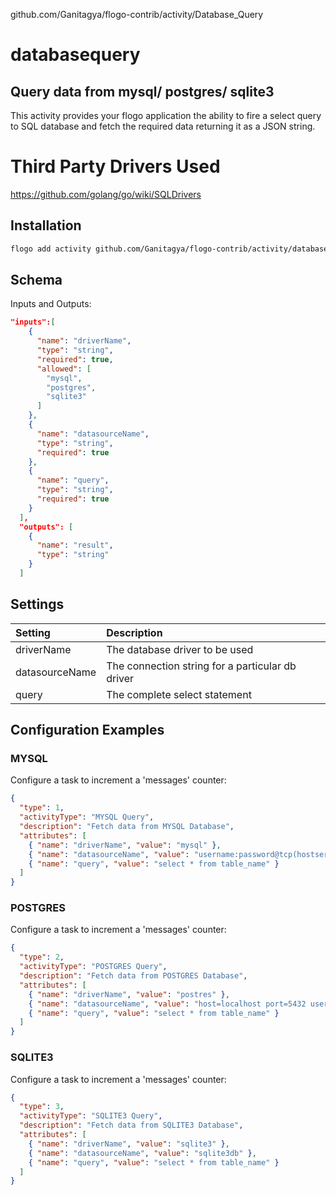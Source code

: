 github.com/Ganitagya/flogo-contrib/activity/Database_Query


# databasequery 
## Query data from mysql/ postgres/ sqlite3
This activity provides your flogo application the ability to fire a select query to SQL database and fetch the required data returning it as a JSON string.

# Third Party Drivers Used
https://github.com/golang/go/wiki/SQLDrivers


## Installation

```bash
flogo add activity github.com/Ganitagya/flogo-contrib/activity/databasequery
```

## Schema
Inputs and Outputs:

```json
"inputs":[
    {
      "name": "driverName",
      "type": "string",
      "required": true,
      "allowed": [
        "mysql",
        "postgres",
        "sqlite3"
      ]
    },
    {
      "name": "datasourceName",
      "type": "string",
      "required": true
    },
    {
      "name": "query",
      "type": "string",
      "required": true
    }
  ],
  "outputs": [
    {
      "name": "result",
      "type": "string"
    }
  ]
  ```
  
  ## Settings
| Setting     | Description    |
|:------------|:---------------|
| driverName  | The database driver to be used |    
| datasourceName | The connection string for a particular db driver |  
| query      | The complete select statement |  

## Configuration Examples
### MYSQL
Configure a task to increment a 'messages' counter:

```json
{
  "type": 1,
  "activityType": "MYSQL Query",
  "description": "Fetch data from MYSQL Database",
  "attributes": [
    { "name": "driverName", "value": "mysql" },
    { "name": "datasourceName", "value": "username:password@tcp(hostserver:port)/dbName" },
    { "name": "query", "value": "select * from table_name" }
  ]
}
```

### POSTGRES
Configure a task to increment a 'messages' counter:

```json
{
  "type": 2,
  "activityType": "POSTGRES Query",
  "description": "Fetch data from POSTGRES Database",
  "attributes": [
    { "name": "driverName", "value": "postres" },
    { "name": "datasourceName", "value": "host=localhost port=5432 user=postgres password=mysecretpassword dbname=postgres sslmode=disable" },
    { "name": "query", "value": "select * from table_name" }
  ]
}
```

### SQLITE3
Configure a task to increment a 'messages' counter:

```json
{
  "type": 3,
  "activityType": "SQLITE3 Query",
  "description": "Fetch data from SQLITE3 Database",
  "attributes": [
    { "name": "driverName", "value": "sqlite3" },
    { "name": "datasourceName", "value": "sqlite3db" },
    { "name": "query", "value": "select * from table_name" }
  ]
}
```

